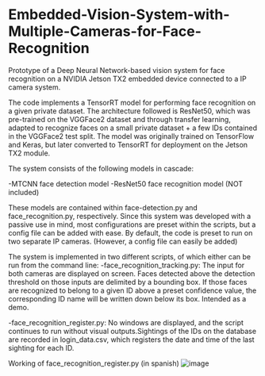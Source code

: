 # Embedded-Vision-System-with-Multiple-Cameras-for-Face-Recognition
Prototype of a Deep Neural Network-based vision system for face recognition on a NVIDIA Jetson TX2 embedded device connected to a IP camera system.

The code implements a TensorRT model for performing face recognition on a given private dataset. The architecture followed is ResNet50, which was pre-trained on the VGGFace2 dataset and through transfer learning, adapted to recognize faces on a small private dataset + a few IDs contained in the VGGFace2 test split. The model was originally trained on TensorFlow and Keras, but later converted to TensorRT for deployment on the Jetson TX2 module.

The system consists of the following models in cascade:

   -MTCNN face detection model
   -ResNet50 face recognition model (NOT included)
  
These models are contained within face-detection.py and face_recognition.py, respectively.
Since this system was developed with a passive use in mind, most configurations are preset within the scripts, but a config file can be
added with ease.
By default, the code is preset to run on two separate IP cameras.
(However, a config file can easily be added)

The system is implemented in two different scripts, of which either can be run from the command line: 
    -face_recognition_tracking.py: The input for both cameras are displayed on screen. Faces detected above the detection threshold on those inputs are delimited by a bounding box. If those faces are recognized to belong to a given ID above a preset confidence value, the corresponding ID name will be written down below its box. Intended as a demo.

   -face_recognition_register.py: No windows are displayed, and the script continues to run without visual outputs.Sightings of the IDs on the database  are recorded in login_data.csv, which registers the date and time of the last sighting for each ID.
  
   
Working of face_recognition_register.py (in spanish) 
![image](https://user-images.githubusercontent.com/54008991/163889891-5b55080d-3755-4286-bd82-333063c4067a.png)
